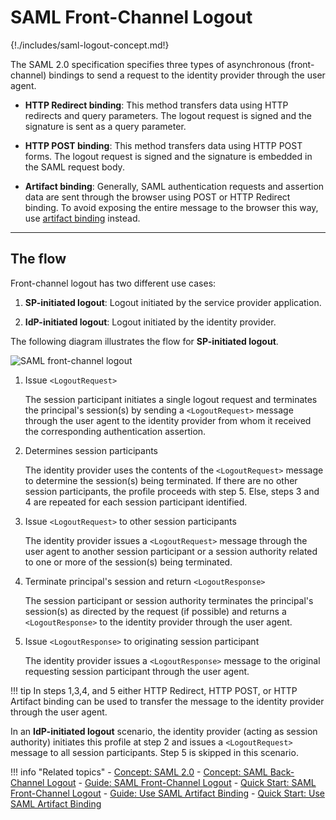 # SAML Front-Channel Logout

{!./includes/saml-logout-concept.md!}

The SAML 2.0 specification specifies three types of asynchronous (front-channel) bindings to send a request to the identity provider through the user agent.

- **HTTP Redirect binding**: This method transfers data using HTTP redirects and query parameters. The logout request is signed and the signature is sent as a query parameter. 

- **HTTP POST binding**: This method transfers data using HTTP POST forms. The logout request is signed and the signature is embedded in the SAML request body. 

- **Artifact binding**: Generally, SAML authentication requests and assertion data are sent through the browser using POST or HTTP Redirect binding. To avoid exposing the entire message to the browser this way, use [artifact binding]({{base_path}}/guides/login/use-artifact-binding) instead. 

---

## The flow

Front-channel logout has two different use cases:

1. **SP-initiated logout**: Logout initiated by the service provider application.

2. **IdP-initiated logout**: Logout initiated by the identity provider. 

The following diagram illustrates the flow for **SP-initiated logout**. 

![SAML front-channel logout]({{base_path}}/assets/img/concepts/saml-front-channel.png)

1. Issue `<LogoutRequest>` 

    The session participant initiates a single logout request and terminates the principal's session(s) by sending a `<LogoutRequest>` message through the user agent to the identity provider from whom it received the corresponding authentication assertion. 

2. Determines session participants

    The identity provider uses the contents of the `<LogoutRequest>` message to determine the session(s) being terminated. If there are no other session participants, the profile proceeds with step 5. Else, steps 3 and 4 are repeated for each session participant identified.

3. Issue `<LogoutRequest>` to other session participants

    The identity provider issues a `<LogoutRequest>` message through the user agent to another session participant or a session authority related to one or more of the session(s) being terminated.

4. Terminate principal's session and return `<LogoutResponse>`

    The session participant or session authority terminates the principal's session(s) as directed by the request (if possible) and returns a `<LogoutResponse>` to the identity provider through the user agent. 

5. Issue `<LogoutResponse>` to originating session participant

    The identity provider issues a `<LogoutResponse>` message to the original requesting session participant through the user agent. 

!!! tip
    In steps 1,3,4, and 5 either HTTP Redirect, HTTP POST, or HTTP Artifact binding can be used to transfer the message to the identity provider through the user agent. 

In an **IdP-initiated logout** scenario, the identity provider (acting as session authority) initiates this profile at step 2 and issues a `<LogoutRequest>` message to all session participants. Step 5 is skipped in this scenario. 


!!! info "Related topics"
    - [Concept: SAML 2.0]({{base_path}}/intro-saml)
    - [Concept: SAML Back-Channel Logout]({{base_path}}/saml-back-channel)
    - [Guide: SAML Front-Channel Logout]({{base_path}}/guides/login/saml-front-channel-logout)
    - [Quick Start: SAML Front-Channel Logout]({{base_path}}/quick-starts/saml-front-channel-logout)
    - [Guide: Use SAML Artifact Binding]({{base_path}}/guides/login/use-artifact-binding)
    - [Quick Start: Use SAML Artifact Binding]({{base_path}}/quick-starts/use-artifact-binding-sample)



